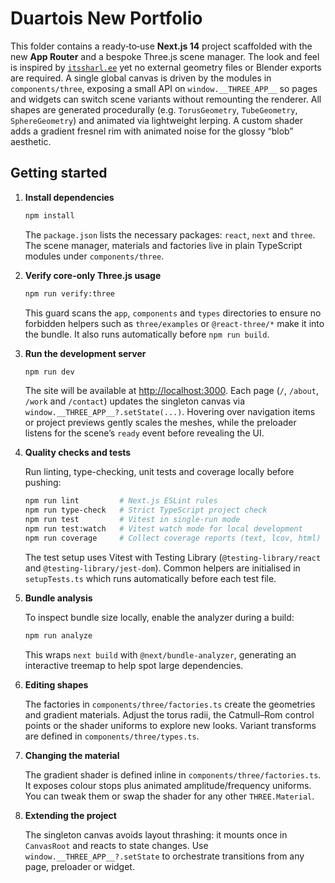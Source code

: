 # Duartois New Portfolio

This folder contains a ready‑to‑use **Next.js 14** project scaffolded with the
new **App Router** and a bespoke Three.js scene manager.  The look and feel is
inspired by [`itssharl.ee`](https://itssharl.ee/) yet no external geometry
files or Blender exports are required.  A single global canvas is driven by the
modules in `components/three`, exposing a small API on `window.__THREE_APP__` so
pages and widgets can switch scene variants without remounting the renderer.
All shapes are generated procedurally (e.g. `TorusGeometry`, `TubeGeometry`,
`SphereGeometry`) and animated via lightweight lerping.  A custom shader adds a
gradient fresnel rim with animated noise for the glossy “blob” aesthetic.

## Getting started

1. **Install dependencies**

   ```bash
   npm install
   ```

   The `package.json` lists the necessary packages: `react`, `next`
   and `three`.  The scene manager, materials and factories live in
   plain TypeScript modules under `components/three`.

2. **Verify core-only Three.js usage**

   ```bash
   npm run verify:three
   ```

   This guard scans the `app`, `components` and `types` directories to ensure no
   forbidden helpers such as `three/examples` or `@react-three/*` make it into
   the bundle. It also runs automatically before `npm run build`.

3. **Run the development server**

   ```bash
   npm run dev
   ```

   The site will be available at [http://localhost:3000](http://localhost:3000).
   Each page (`/`, `/about`, `/work` and `/contact`) updates the
   singleton canvas via `window.__THREE_APP__?.setState(...)`.  Hovering
   over navigation items or project previews gently scales the meshes,
   while the preloader listens for the scene’s `ready` event before
   revealing the UI.

4. **Quality checks and tests**

   Run linting, type-checking, unit tests and coverage locally before pushing:

   ```bash
   npm run lint         # Next.js ESLint rules
   npm run type-check   # Strict TypeScript project check
   npm run test         # Vitest in single-run mode
   npm run test:watch   # Vitest watch mode for local development
   npm run coverage     # Collect coverage reports (text, lcov, html)
   ```

   The test setup uses Vitest with Testing Library (`@testing-library/react`
   and `@testing-library/jest-dom`).  Common helpers are initialised in
   `setupTests.ts` which runs automatically before each test file.

5. **Bundle analysis**

   To inspect bundle size locally, enable the analyzer during a build:

   ```bash
   npm run analyze
   ```

   This wraps `next build` with `@next/bundle-analyzer`, generating an
   interactive treemap to help spot large dependencies.

6. **Editing shapes**

   The factories in `components/three/factories.ts` create the
   geometries and gradient materials.  Adjust the torus radii, the
   Catmull–Rom control points or the shader uniforms to explore new
   looks.  Variant transforms are defined in `components/three/types.ts`.

7. **Changing the material**

   The gradient shader is defined inline in `components/three/factories.ts`.
   It exposes colour stops plus animated amplitude/frequency uniforms.
   You can tweak them or swap the shader for any other `THREE.Material`.

8. **Extending the project**

   The singleton canvas avoids layout thrashing: it mounts once in
   `CanvasRoot` and reacts to state changes.  Use
   `window.__THREE_APP__?.setState` to orchestrate transitions from
   any page, preloader or widget.
